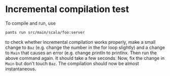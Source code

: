 # Incremental compilation test

To compile and run, use

```bash
pants run src/main/scala/foo:server
```

to check whether incremental compilation works properly, make a small change to `Baz` (e.g. change the number in the for loop slightly) and a change to `Main` that causes an error (e.g. change println to printlnx. Then run the above command again. It should take a few seconds. Now, fix the change in `Main` but don't touch `Baz`. The compilation should now be almost instantaneous.

